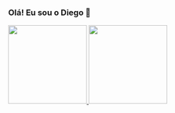 

### Olá! Eu sou o Diego 👋
 <div>
  <a href="https://github.com/dllack">
  <img height="160em" src="https://github-readme-stats.vercel.app/api?username=dllack&show_icons=true&theme=midnight-purple&include_all_commits=true&count_private=true"/>

  <img height="160em" src="https://github-readme-stats.vercel.app/api/top-langs/?username=dllack&layout=compact&langs_count=7&theme=midnight-purple"/>
</div>

<div style="display: inline_block"><br>
